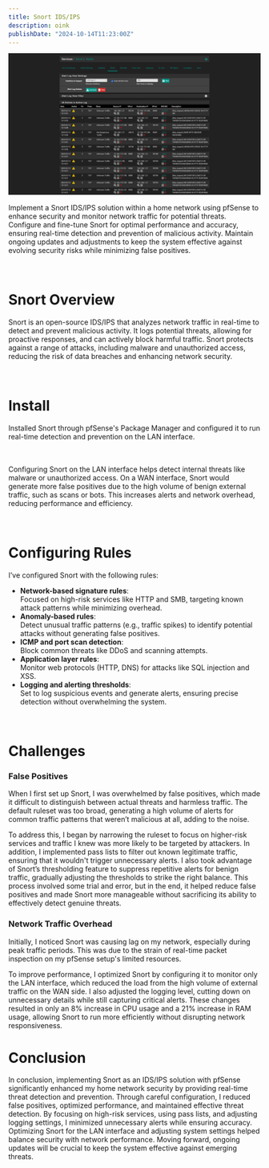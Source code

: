 ```yaml
---
title: Snort IDS/IPS
description: oink
publishDate: "2024-10-14T11:23:00Z"
---
```


![snort.png](./snort.png)

Implement a Snort IDS/IPS solution within a home network using pfSense to enhance security and monitor network traffic for potential threats. Configure and fine-tune Snort for optimal performance and accuracy, ensuring real-time detection and prevention of malicious activity. Maintain ongoing updates and adjustments to keep the system effective against evolving security risks while minimizing false positives.<br><br><br>

# Snort Overview

Snort is an open-source IDS/IPS that analyzes network traffic in real-time to detect and prevent malicious activity. It logs potential threats, allowing for proactive responses, and can actively block harmful traffic. Snort protects against a range of attacks, including malware and unauthorized access, reducing the risk of data breaches and enhancing network security. <br><br><br>

# Install 
Installed Snort through pfSense's Package Manager and configured it to run real-time detection and prevention on the LAN interface. <br><br><br>

Configuring Snort on the LAN interface helps detect internal threats like malware or unauthorized access. On a WAN interface, Snort would generate more false positives due to the high volume of benign external traffic, such as scans or bots. This increases alerts and network overhead, reducing performance and efficiency. <br><br><br>

# Configuring Rules
I’ve configured Snort with the following rules:

   - **Network-based signature rules**:  
  Focused on high-risk services like HTTP and SMB, targeting known attack patterns while minimizing overhead.
- **Anomaly-based rules**:  
  Detect unusual traffic patterns (e.g., traffic spikes) to identify potential attacks without generating false positives.
- **ICMP and port scan detection**:  
  Block common threats like DDoS and scanning attempts.
- **Application layer rules**:  
  Monitor web protocols (HTTP, DNS) for attacks like SQL injection and XSS.
- **Logging and alerting thresholds**:  
  Set to log suspicious events and generate alerts, ensuring precise detection without overwhelming the system. <br><br><br>

# Challenges

### False Positives
When I first set up Snort, I was overwhelmed by false positives, which made it difficult to distinguish between actual threats and harmless traffic. The default ruleset was too broad, generating a high volume of alerts for common traffic patterns that weren’t malicious at all, adding to the noise.

To address this, I began by narrowing the ruleset to focus on higher-risk services and traffic I knew was more likely to be targeted by attackers. In addition, I implemented pass lists to filter out known legitimate traffic, ensuring that it wouldn't trigger unnecessary alerts. I also took advantage of Snort’s thresholding feature to suppress repetitive alerts for benign traffic, gradually adjusting the thresholds to strike the right balance. This process involved some trial and error, but in the end, it helped reduce false positives and made Snort more manageable without sacrificing its ability to effectively detect genuine threats.

### Network Traffic Overhead 
Initially, I noticed Snort was causing lag on my network, especially during peak traffic periods. This was due to the strain of real-time packet inspection on my pfSense setup's limited resources.

To improve performance, I optimized Snort by configuring it to monitor only the LAN interface, which reduced the load from the high volume of external traffic on the WAN side. I also adjusted the logging level, cutting down on unnecessary details while still capturing critical alerts. These changes resulted in only an 8% increase in CPU usage and a 21% increase in RAM usage, allowing Snort to run more efficiently without disrupting network responsiveness.

# Conclusion
In conclusion, implementing Snort as an IDS/IPS solution with pfSense significantly enhanced my home network security by providing real-time threat detection and prevention. Through careful configuration, I reduced false positives, optimized performance, and maintained effective threat detection. By focusing on high-risk services, using pass lists, and adjusting logging settings, I minimized unnecessary alerts while ensuring accuracy. Optimizing Snort for the LAN interface and adjusting system settings helped balance security with network performance. Moving forward, ongoing updates will be crucial to keep the system effective against emerging threats.
